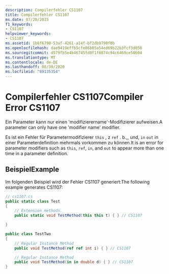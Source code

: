 ```yaml
---
description: Compilerfehler CS1107
title: Compilerfehler CS1107
ms.date: 07/20/2015
f1_keywords:
- CS1107
helpviewer_keywords:
- CS1107
ms.assetid: 1b6f6790-53af-4261-a14f-bf2db9790f0b
ms.openlocfilehash: dae9419effb5cfe86b85a54ed69b22b3fcf3d058
ms.sourcegitcommit: d579fb5e4b46745fd0f1f8874c94c6469ce58604
ms.translationtype: MT
ms.contentlocale: de-DE
ms.lasthandoff: 08/30/2020
ms.locfileid: "89135354"
---
```

# <a name="compiler-error-cs1107"></a><span data-ttu-id="bb759-103">Compilerfehler CS1107</span><span class="sxs-lookup"><span data-stu-id="bb759-103">Compiler Error CS1107</span></span>
<span data-ttu-id="bb759-104">Ein Parameter kann nur einen 'modifizierername'-Modifizierer aufweisen.</span><span class="sxs-lookup"><span data-stu-id="bb759-104">A parameter can only have one 'modifier name' modifier.</span></span>  
  
 <span data-ttu-id="bb759-105">Es ist ein Fehler für Parametermodifizierer `this` , z `ref` . b.,, und, `in` `out` in einer Parameterdefinition mehrmals vorkommen zu können.</span><span class="sxs-lookup"><span data-stu-id="bb759-105">It is an error for parameter modifiers such as `this`, `ref`, `in`, and `out` to appear more than one time in a parameter definition.</span></span>  
  
## <a name="example"></a><span data-ttu-id="bb759-106">Beispiel</span><span class="sxs-lookup"><span data-stu-id="bb759-106">Example</span></span>  
 <span data-ttu-id="bb759-107">Im folgenden Beispiel wird der Fehler CS1107 generiert:</span><span class="sxs-lookup"><span data-stu-id="bb759-107">The following example generates CS1107:</span></span>  
  
```csharp  
// cs1107.cs  
public static class Test
{
    // Extension methods.  
    public static void TestMethod(this this t) { } // CS1107  

}

public class TestTwo
{
    // Regular Instance Method  
    public void TestMethod(ref ref int i) { } // CS1107  

    // Regular Instance Method  
    public void TestMethod(in in double d) { } // CS1107  
}
```
